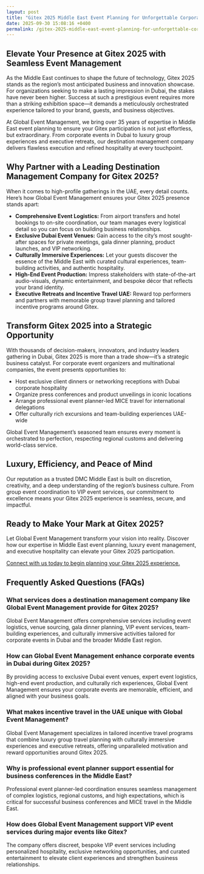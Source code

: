 ```yaml
---
layout: post
title: "Gitex 2025 Middle East Event Planning for Unforgettable Corporate Experiences"
date: 2025-09-30 15:08:16 +0400
permalink: /gitex-2025-middle-east-event-planning-for-unforgettable-corporate-experiences/
---
```

## Elevate Your Presence at Gitex 2025 with Seamless Event Management

As the Middle East continues to shape the future of technology, Gitex 2025 stands as the region’s most anticipated business and innovation showcase. For organizations seeking to make a lasting impression in Dubai, the stakes have never been higher. Success at such a prestigious event requires more than a striking exhibition space—it demands a meticulously orchestrated experience tailored to your brand, guests, and business objectives.

At Global Event Management, we bring over 35 years of expertise in Middle East event planning to ensure your Gitex participation is not just effortless, but extraordinary. From corporate events in Dubai to luxury group experiences and executive retreats, our destination management company delivers flawless execution and refined hospitality at every touchpoint.

## Why Partner with a Leading Destination Management Company for Gitex 2025?

When it comes to high-profile gatherings in the UAE, every detail counts. Here’s how Global Event Management ensures your Gitex 2025 presence stands apart:

- **Comprehensive Event Logistics:** From airport transfers and hotel bookings to on-site coordination, our team manages every logistical detail so you can focus on building business relationships.
- **Exclusive Dubai Event Venues:** Gain access to the city’s most sought-after spaces for private meetings, gala dinner planning, product launches, and VIP networking.
- **Culturally Immersive Experiences:** Let your guests discover the essence of the Middle East with curated cultural experiences, team-building activities, and authentic hospitality.
- **High-End Event Production:** Impress stakeholders with state-of-the-art audio-visuals, dynamic entertainment, and bespoke décor that reflects your brand identity.
- **Executive Retreats and Incentive Travel UAE:** Reward top performers and partners with memorable group travel planning and tailored incentive programs around Gitex.

## Transform Gitex 2025 into a Strategic Opportunity

With thousands of decision-makers, innovators, and industry leaders gathering in Dubai, Gitex 2025 is more than a trade show—it’s a strategic business catalyst. For corporate event organizers and multinational companies, the event presents opportunities to:

- Host exclusive client dinners or networking receptions with Dubai corporate hospitality
- Organize press conferences and product unveilings in iconic locations
- Arrange professional event planner-led MICE travel for international delegations
- Offer culturally rich excursions and team-building experiences UAE-wide

Global Event Management’s seasoned team ensures every moment is orchestrated to perfection, respecting regional customs and delivering world-class service.

## Luxury, Efficiency, and Peace of Mind

Our reputation as a trusted DMC Middle East is built on discretion, creativity, and a deep understanding of the region’s business culture. From group event coordination to VIP event services, our commitment to excellence means your Gitex 2025 experience is seamless, secure, and impactful.

## Ready to Make Your Mark at Gitex 2025?

Let Global Event Management transform your vision into reality. Discover how our expertise in Middle East event planning, luxury event management, and executive hospitality can elevate your Gitex 2025 participation.

[Connect with us today to begin planning your Gitex 2025 experience.](https://geventm.com/)

## Frequently Asked Questions (FAQs)

### What services does a destination management company like Global Event Management provide for Gitex 2025?

Global Event Management offers comprehensive services including event logistics, venue sourcing, gala dinner planning, VIP event services, team-building experiences, and culturally immersive activities tailored for corporate events in Dubai and the broader Middle East region.

### How can Global Event Management enhance corporate events in Dubai during Gitex 2025?

By providing access to exclusive Dubai event venues, expert event logistics, high-end event production, and culturally rich experiences, Global Event Management ensures your corporate events are memorable, efficient, and aligned with your business goals.

### What makes incentive travel in the UAE unique with Global Event Management?

Global Event Management specializes in tailored incentive travel programs that combine luxury group travel planning with culturally immersive experiences and executive retreats, offering unparalleled motivation and reward opportunities around Gitex 2025.

### Why is professional event planner support essential for business conferences in the Middle East?

Professional event planner-led coordination ensures seamless management of complex logistics, regional customs, and high expectations, which is critical for successful business conferences and MICE travel in the Middle East.

### How does Global Event Management support VIP event services during major events like Gitex?

The company offers discreet, bespoke VIP event services including personalized hospitality, exclusive networking opportunities, and curated entertainment to elevate client experiences and strengthen business relationships.

<script type="application/ld+json">
{
  "@context": "https://schema.org",
  "@type": "BlogPosting",
  "headline": "Gitex 2025 Middle East Event Planning for Unforgettable Corporate Experiences",
  "alternativeHeadline": "Elevate Your Presence at Gitex 2025 with Seamless Event Management",
  "image": "https://geventm.com/assets/images/gitex2025-event-planning.jpg",
  "author": {
    "@type": "Person",
    "name": "Global Event Management"
  },
  "editor": {
    "@type": "Person",
    "name": "Global Event Management"
  },
  "genre": "Event Management, Corporate Events, Destination Management",
  "keywords": "Middle East event planning, corporate events in Dubai, destination management company, incentive travel UAE, business conferences Middle East, luxury event management, group travel planning, event logistics, cultural experiences, Dubai corporate hospitality",
  "wordcount": "632",
  "publisher": {
    "@type": "Organization",
    "name": "Global Event Management",
    "logo": {
      "@type": "ImageObject",
      "url": "https://geventm.com/assets/images/logo.png"
    }
  },
  "url": "https://geventm.com/blog/gitex-2025-middle-east-event-planning",
  "mainEntityOfPage": "https://geventm.com/blog/gitex-2025-middle-east-event-planning",
  "datePublished": "2024-06-15",
  "dateModified": "2024-06-15",
  "description": "Explore expert Middle East event planning strategies with Global Event Management to maximize your corporate presence at Gitex 2025 in Dubai. Discover tailored services including luxury event management, incentive travel UAE, and culturally immersive experiences for an unforgettable corporate event."
}
</script>

<script type="application/ld+json">
{
  "@context": "https://schema.org",
  "@type": "FAQPage",
  "mainEntity": [
    {
      "@type": "Question",
      "name": "What services does a destination management company like Global Event Management provide for Gitex 2025?",
      "acceptedAnswer": {
        "@type": "Answer",
        "text": "Global Event Management offers comprehensive services including event logistics, venue sourcing, gala dinner planning, VIP event services, team-building experiences, and culturally immersive activities tailored for corporate events in Dubai and the broader Middle East region."
      }
    },
    {
      "@type": "Question",
      "name": "How can Global Event Management enhance corporate events in Dubai during Gitex 2025?",
      "acceptedAnswer": {
        "@type": "Answer",
        "text": "By providing access to exclusive Dubai event venues, expert event logistics, high-end event production, and culturally rich experiences, Global Event Management ensures your corporate events are memorable, efficient, and aligned with your business goals."
      }
    },
    {
      "@type": "Question",
      "name": "What makes incentive travel in the UAE unique with Global Event Management?",
      "acceptedAnswer": {
        "@type": "Answer",
        "text": "Global Event Management specializes in tailored incentive travel programs that combine luxury group travel planning with culturally immersive experiences and executive retreats, offering unparalleled motivation and reward opportunities around Gitex 2025."
      }
    },
    {
      "@type": "Question",
      "name": "Why is professional event planner support essential for business conferences in the Middle East?",
      "acceptedAnswer": {
        "@type": "Answer",
        "text": "Professional event planner-led coordination ensures seamless management of complex logistics, regional customs, and high expectations, which is critical for successful business conferences and MICE travel in the Middle East."
      }
    },
    {
      "@type": "Question",
      "name": "How does Global Event Management support VIP event services during major events like Gitex?",
      "acceptedAnswer": {
        "@type": "Answer",
        "text": "The company offers discreet, bespoke VIP event services including personalized hospitality, exclusive networking opportunities, and curated entertainment to elevate client experiences and strengthen business relationships."
      }
    }
  ]
}
</script>